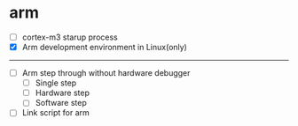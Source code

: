# arm

- [ ] cortex-m3 starup process
- [x] Arm development environment in Linux(only)
----
- [ ] Arm step through without hardware debugger
	- [ ] Single step
	- [ ] Hardware step
	- [ ] Software step
- [ ] Link script for arm
